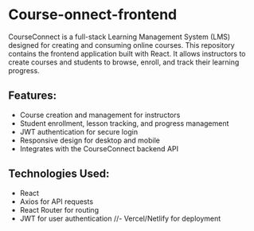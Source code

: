# Course-onnect-frontend

CourseConnect is a full-stack Learning Management System (LMS) designed for creating and consuming online courses. This repository contains the frontend application built with React. It allows instructors to create courses and students to browse, enroll, and track their learning progress.

## Features:
- Course creation and management for instructors
- Student enrollment, lesson tracking, and progress management
- JWT authentication for secure login
- Responsive design for desktop and mobile
- Integrates with the CourseConnect backend API

## Technologies Used:
- React
- Axios for API requests
- React Router for routing
- JWT for user authentication
//- Vercel/Netlify for deployment








